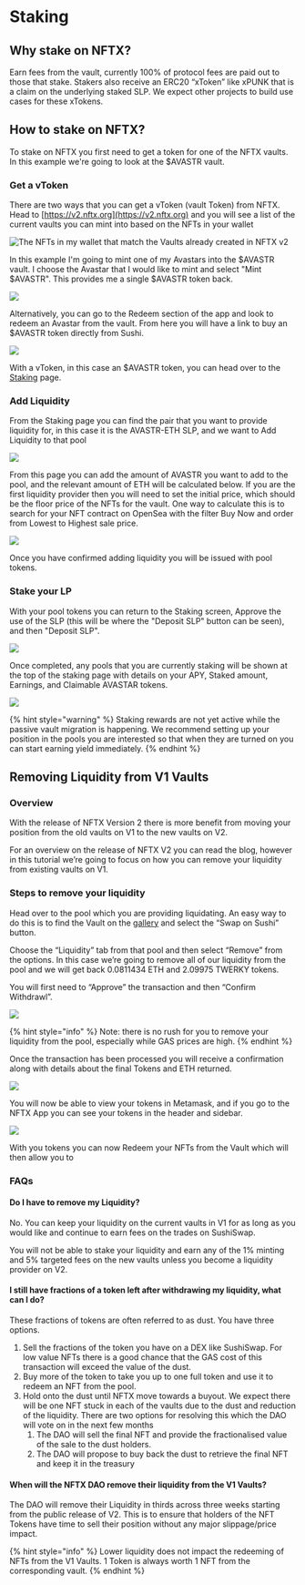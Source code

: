 # Staking

## Why stake on NFTX?

Earn fees from the vault, currently 100% of protocol fees are paid out to those that stake. Stakers also receive an ERC20 “xToken” like xPUNK that is a claim on the underlying staked SLP. We expect other projects to build use cases for these xTokens.

## How to stake on NFTX?

To stake on NFTX you first need to get a token for one of the NFTX vaults. In this example we're going to look at the $AVASTR vault.

### Get a vToken

There are two ways that you can get a vToken \(vault Token\) from NFTX. Head to [https://v2.nftx.org](https://v2.nftx.org) and you will see a list of the current vaults you can mint into based on the NFTs in your wallet

![The NFTs in my wallet that match the Vaults already created in NFTX v2](../.gitbook/assets/mintable-vaults.jpg)

In this example I'm going to mint one of my Avastars into the $AVASTR vault. I choose the Avastar that I would like to mint and select "Mint $AVASTR". This provides me a single $AVASTR token back.

![](../.gitbook/assets/mint-avastars-for-token.jpg)

Alternatively, you can go to the Redeem section of the app and look to redeem an Avastar from the vault. From here you will have a link to buy an $AVASTR token directly from Sushi.

![](../.gitbook/assets/buy-avastar-from-dex.jpg)

With a vToken, in this case an $AVASTR token, you can head over to the [Staking](https://v2.nftx.org/staking/) page.

### Add Liquidity

From the Staking page you can find the pair that you want to provide liquidity for, in this case it is the AVASTR-ETH SLP, and we want to Add Liquidity to that pool

![](../.gitbook/assets/image%20%2810%29.png)

From this page you can add the amount of AVASTR you want to add to the pool, and the relevant amount of ETH will be calculated below. If you are the first liquidity provider then you will need to set the initial price, which should be the floor price of the NFTs for the vault. One way to calculate this is to search for your NFT contract on OpenSea with the filter Buy Now and order from Lowest to Highest sale price.

![](../.gitbook/assets/image%20%2812%29.png)

Once you have confirmed adding liquidity you will be issued with pool tokens.

### Stake your LP

With your pool tokens you can return to the Staking screen, Approve the use of the SLP \(this will be where the "Deposit SLP" button can be seen\), and then "Deposit SLP".

![](../.gitbook/assets/image%20%2811%29.png)

Once completed, any pools that you are currently staking will be shown at the top of the staking page with details on your APY, Staked amount, Earnings, and Claimable AVASTAR tokens.

![](../.gitbook/assets/image%20%289%29.png)

{% hint style="warning" %}
Staking rewards are not yet active while the passive vault migration is happening. We recommend setting up your position in the pools you are interested so that when they are turned on you can start earning yield immediately.
{% endhint %}

## Removing Liquidity from V1 Vaults <a id="docs-internal-guid-227675f5-7fff-e5b1-c52b-9d3c69bb7b2e"></a>

### Overview

With the release of NFTX Version 2 there is more benefit from moving your position from the old vaults on V1 to the new vaults on V2.

For an overview on the release of NFTX V2 you can read the blog, however in this tutorial we’re going to focus on how you can remove your liquidity from existing vaults on V1.

### Steps to remove your liquidity

Head over to the pool which you are providing liquidating. An easy way to do this is to find the Vault on the [gallery](https://gallery.nftx.org) and select the “Swap on Sushi” button.

Choose the “Liquidity” tab from that pool and then select “Remove” from the options. In this case we’re going to remove all of our liquidity from the pool and we will get back 0.0811434 ETH and 2.09975 TWERKY tokens.

You will first need to “Approve” the transaction and then “Confirm Withdrawl”.

![](https://lh5.googleusercontent.com/UtVb7DxosPHqg3xGk-U8l7D5JHWBn4wJ_91sONewx6uR9ZdDLxBBifxM87JxfoWwpt2F4oNL4qFuy692uNzXDXQMVR9omEGkceWlbC6fcnz132BMAoKMxbeWJwr0qfMbiem0h6PH)

{% hint style="info" %}
Note: there is no rush for you to remove your liquidity from the pool, especially while GAS prices are high.
{% endhint %}

Once the transaction has been processed you will receive a confirmation along with details about the final Tokens and ETH returned.

![](https://lh5.googleusercontent.com/vbZxAEl2uujYEo17DPN-3ByK4pU-PSfT8XZyJAQmauL8ejnb9gQJFzGrCs-7fYsJ1nQbFSI83N6ZN_cmrp_2RPuWDnXJfIebHnBIW8wRVnWl7LMloC2HTdO15YwPsRm7tW1Dz8uv)

You will now be able to view your tokens in Metamask, and if you go to the NFTX App you can see your tokens in the header and sidebar.  


![](https://lh6.googleusercontent.com/Il6GjVs7IuJRVuG-H7Eyz2ArG9iq5XSmfjyYMzuJd9p20TTDTZbhDYOoliyrFm0UP3_9yYmIz9VF_OkMfNJTA2JXmI7fye7FrhUh1xMK02DgvtabH9rV7q3bUM9D5bnhB37s1buv)

With you tokens you can now Redeem your NFTs from the Vault which will then allow you to 

### FAQs

#### Do I have to remove my Liquidity?

No. You can keep your liquidity on the current vaults in V1 for as long as you would like and continue to earn fees on the trades on SushiSwap.

You will not be able to stake your liquidity and earn any of the 1% minting and 5% targeted fees on the new vaults unless you become a liquidity provider on V2.

#### I still have fractions of a token left after withdrawing my liquidity, what can I do?

These fractions of tokens are often referred to as dust. You have three options.

1. Sell the fractions of the token you have on a DEX like SushiSwap.  For low value NFTs there is a good chance that the GAS cost of this transaction will exceed the value of the dust.
2. Buy more of the token to take you up to one full token and use it to redeem an NFT from the pool.
3. Hold onto the dust until NFTX move towards a buyout. We expect there will be one NFT stuck in each of the vaults due to the dust and reduction of the liquidity. There are two options for resolving this which the DAO will vote on in the next few months
   1. The DAO will sell the final NFT and provide the fractionalised value of the sale to the dust holders.
   2. The DAO will propose to buy back the dust to retrieve the final NFT and keep it in the treasury

#### When will the NFTX DAO remove their liquidity from the V1 Vaults?

The DAO will remove their Liquidity in thirds across three weeks starting from the public release of V2. This is to ensure that holders of the NFT Tokens have time to sell their position without any major slippage/price impact. 

{% hint style="info" %}
Lower liquidity does not impact the redeeming of NFTs from the V1 Vaults.  1 Token is always worth 1 NFT from the corresponding vault.
{% endhint %}

